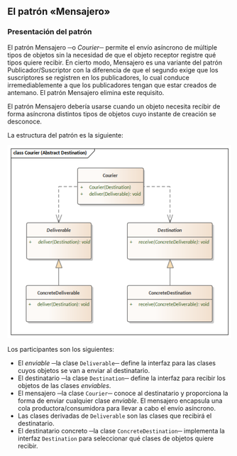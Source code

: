 ## El patrón «Mensajero»

### Presentación del patrón

El patrón Mensajero ─o *Courier*─ permite el envío asíncrono de múltiple tipos de objetos sin la necesidad de que el objeto receptor registre qué tipos quiere recibir. En cierto modo, Mensajero es una variante del patrón Publicador/Suscriptor con la diferencia de que el segundo exige que los suscriptores se registren en los publicadores, lo cual conduce irremediablemente a que los publicadores tengan que estar creados de antemano. El patrón Mensajero elimina este requisito.

El patrón Mensajero debería usarse cuando un objeto necesita recibir de forma asíncrona distintos tipos de objetos cuyo instante de creación se desconoce.

La estructura del patrón es la siguiente:

![](/images/courier_abstract_destination.png)

Los participantes son los siguientes:
   - El *enviable* ─la clase `Deliverable`─ define la interfaz para las clases cuyos objetos se van a enviar al destinatario.
   - El destinatario ─la clase `Destination`─ define la interfaz para recibir los objetos de las clases *enviables*.
   - El mensajero ─la clase `Courier`─ conoce al destinatario y proporciona la forma de enviar cualquier clase *enviable*. El mensajero encapsula una cola productora/consumidora para llevar a cabo el envío asíncrono.
   - Las clases derivadas de `Deliverable` son las clases que recibirá el destinatario.
   - El destinatario concreto ─la clase `ConcreteDestination`─ implementa la interfaz `Destination` para seleccionar qué clases de objetos quiere recibir.

